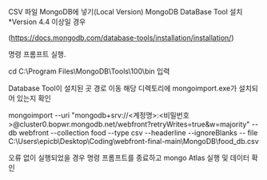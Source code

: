 CSV 파일 MongoDB에 넣기(Local Version)
MongoDB DataBase Tool 설치 *Version 4.4 이상일 경우

(https://docs.mongodb.com/database-tools/installation/installation/)

명령 프롬프트 실행.

cd C:\Program Files\MongoDB\Tools\100\bin 입력

Database Tool이 설치된 곳 경로 이동
해당 디렉토리에 mongoimport.exe가 설치되어 있는지 확인

mongoimport --uri "mongodb+srv://<계정명>:<비밀번호>@cluster0.bopwr.mongodb.net/webfront?retryWrites=true&w=majority" --db webfront --collection food --type csv --headerline --ignoreBlanks -- file C:\Users\epicb\Desktop\Coding\webfront-final-main\MongoDB\food_db.csv

오류 없이 실행되었을 경우 명령 프롬프트를 종료하고 mongo Atlas 실행 및 데이터 확인

